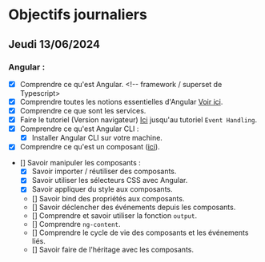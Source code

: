 # Objectifs journaliers

## Jeudi 13/06/2024

### Angular :

- [X] Comprendre ce qu'est Angular. <!-- framework / superset de Typescript>
- [X] Comprendre toutes les notions essentielles d'Angular [Voir ici](https://angular.dev/essentials).
- [X] Comprendre ce que sont les services.
- [X] Faire le tutoriel (Version navigateur) [Ici](https://angular.dev/tutorials/learn-angular) jusqu'au tutoriel `Event Handling`.
- [X] Comprendre ce qu'est Angular CLI :
  - [X] Installer Angular CLI sur votre machine.
- [X] Comprendre ce qu'est un composant ([ici](https://angular.dev/guide/components)).
- [] Savoir manipuler les composants :
  - [X] Savoir importer / réutiliser des composants.
  - [X] Savoir utiliser les sélecteurs CSS avec Angular.
  - [X] Savoir appliquer du style aux composants.
  - [] Savoir bind des propriétés aux composants.
  - [] Savoir déclencher des événements depuis les composants.
  - [] Comprendre et savoir utiliser la fonction `output`.
  - [] Comprendre `ng-content`.
  - [] Comprendre le cycle de vie des composants et les événements liés.
  - [] Savoir faire de l'héritage avec les composants.
